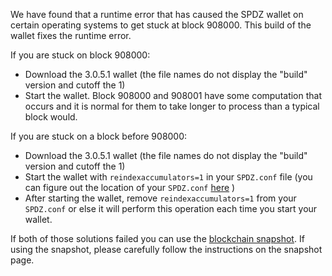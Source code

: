 We have found that a runtime error that has caused the SPDZ wallet on certain operating systems to get stuck at block 908000. This build of the wallet fixes the runtime error.

If you are stuck on block 908000:
- Download the 3.0.5.1 wallet (the file names do not display the "build" version and cutoff the 1)
- Start the wallet. Block 908000 and 908001 have some computation that occurs and it is normal for them to take longer to process than a typical block would.

If you are stuck on a block before 908000:
- Download the 3.0.5.1 wallet (the file names do not display the "build" version and cutoff the 1)
- Start the wallet with `reindexaccumulators=1` in your `SPDZ.conf` file (you can figure out the location of your `SPDZ.conf` [here](https://SPDZ.freshdesk.com/support/solutions/articles/30000004664-where-are-my-wallet-dat-blockchain-and-configuration-conf-files-located-) )
- After starting the wallet, remove `reindexaccumulators=1` from your `SPDZ.conf` or else it will perform this operation each time you start your wallet.

If both of those solutions failed you can use the [blockchain snapshot](http://178.254.23.111/~pub/SPDZ/Daily-Snapshots-Html/SPDZ-Daily-Snapshots.html). If using the snapshot, please carefully follow the instructions on the snapshot page.